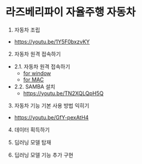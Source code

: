 # 라즈베리파이 자율주행 자동차

1. 자동차 조립
  - https://youtu.be/1Y5F0bxzvKY
2. 자동차 원격 접속하기
- 2.1. 자동차 원격 접속하기 
  - [for window](https://youtu.be/6hZBRJsryvg)
  - [for MAC](https://youtu.be/zsEMhvE8G2E)
- 2.2. SAMBA 설치
  - https://youtu.be/TN2XQLQpH5Q

3. 자동차 기능 기본 사용 방법 익히기
  - https://youtu.be/GfY-pexAtH4

4. 데이터 획득하기

4. 딥러닝 모델 탑재
5. 딥러닝 모델 기능 추가 구현
